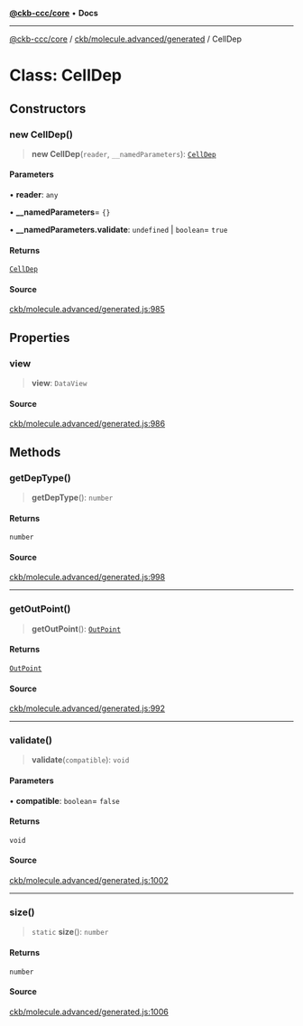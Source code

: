 [**@ckb-ccc/core**](README.md) • **Docs**

***

[@ckb-ccc/core](README.md) / [ckb/molecule.advanced/generated](ckb.molecule.advanced.generated.md) / CellDep

# Class: CellDep

## Constructors

### new CellDep()

> **new CellDep**(`reader`, `__namedParameters`): [`CellDep`](ckb.molecule.advanced.generated.Class.CellDep.md)

#### Parameters

• **reader**: `any`

• **\_\_namedParameters**= `{}`

• **\_\_namedParameters.validate**: `undefined` \| `boolean`= `true`

#### Returns

[`CellDep`](ckb.molecule.advanced.generated.Class.CellDep.md)

#### Source

[ckb/molecule.advanced/generated.js:985](https://github.com/SpectreMercury/ccc/blob/1b34760fdeb60ebebc0a7e641c12ef11dff1e7d0/packages/core/src/ckb/molecule.advanced/generated.js#L985)

## Properties

### view

> **view**: `DataView`

#### Source

[ckb/molecule.advanced/generated.js:986](https://github.com/SpectreMercury/ccc/blob/1b34760fdeb60ebebc0a7e641c12ef11dff1e7d0/packages/core/src/ckb/molecule.advanced/generated.js#L986)

## Methods

### getDepType()

> **getDepType**(): `number`

#### Returns

`number`

#### Source

[ckb/molecule.advanced/generated.js:998](https://github.com/SpectreMercury/ccc/blob/1b34760fdeb60ebebc0a7e641c12ef11dff1e7d0/packages/core/src/ckb/molecule.advanced/generated.js#L998)

***

### getOutPoint()

> **getOutPoint**(): [`OutPoint`](ckb.molecule.advanced.generated.Class.OutPoint.md)

#### Returns

[`OutPoint`](ckb.molecule.advanced.generated.Class.OutPoint.md)

#### Source

[ckb/molecule.advanced/generated.js:992](https://github.com/SpectreMercury/ccc/blob/1b34760fdeb60ebebc0a7e641c12ef11dff1e7d0/packages/core/src/ckb/molecule.advanced/generated.js#L992)

***

### validate()

> **validate**(`compatible`): `void`

#### Parameters

• **compatible**: `boolean`= `false`

#### Returns

`void`

#### Source

[ckb/molecule.advanced/generated.js:1002](https://github.com/SpectreMercury/ccc/blob/1b34760fdeb60ebebc0a7e641c12ef11dff1e7d0/packages/core/src/ckb/molecule.advanced/generated.js#L1002)

***

### size()

> `static` **size**(): `number`

#### Returns

`number`

#### Source

[ckb/molecule.advanced/generated.js:1006](https://github.com/SpectreMercury/ccc/blob/1b34760fdeb60ebebc0a7e641c12ef11dff1e7d0/packages/core/src/ckb/molecule.advanced/generated.js#L1006)
